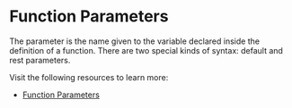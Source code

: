 # Function Parameters

The parameter is the name given to the variable declared inside the definition of a function. There are two special kinds of syntax: default and rest parameters.

Visit the following resources to learn more:

- [Function Parameters](https://developer.mozilla.org/en-US/docs/Web/JavaScript/Guide/Functions#function_parameters)
